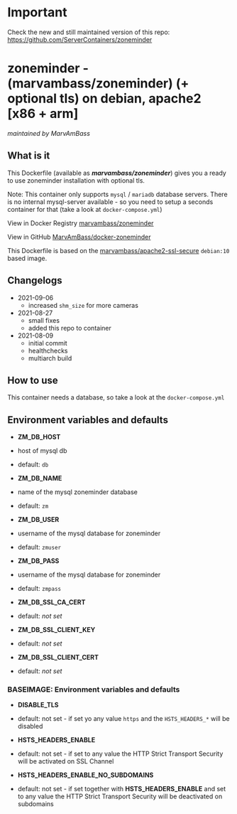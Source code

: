 # Important

Check the new and still maintained version of this repo: https://github.com/ServerContainers/zoneminder


# zoneminder - (marvambass/zoneminder) (+ optional tls) on debian, apache2 [x86 + arm]

_maintained by MarvAmBass_

## What is it

This Dockerfile (available as ___marvambass/zoneminder___) gives you a ready to use zoneminder installation with optional tls.

Note: This container only supports `mysql` / `mariadb` database servers.
There is no internal mysql-server available - so you need to setup a seconds container for that (take a look at `docker-compose.yml`)

View in Docker Registry [marvambass/zoneminder](https://hub.docker.com/r/marvambass/zoneminder)

View in GitHub [MarvAmBass/docker-zoneminder](https://github.com/MarvAmBass/docker-zoneminder)

This Dockerfile is based on the [marvambass/apache2-ssl-secure](https://registry.hub.docker.com/u/marvambass/apache2-ssl-secure/) `debian:10` based image.

## Changelogs

* 2021-09-06
    * increased `shm_size` for more cameras
* 2021-08-27
    * small fixes
    * added this repo to container
* 2021-08-09
    * initial commit
    * healthchecks
    * multiarch build

## How to use

This container needs a database, so take a look at the `docker-compose.yml`

## Environment variables and defaults

* __ZM\_DB\_HOST__
 * host of mysql db
 * default: `db`

* __ZM\_DB\_NAME__
 * name of the mysql zoneminder database
 * default: `zm`

* __ZM\_DB\_USER__
 * username of the mysql database for zoneminder
 * default: `zmuser`

* __ZM\_DB\_PASS__
 * username of the mysql database for zoneminder
 * default: `zmpass`

* __ZM\_DB\_SSL\_CA\_CERT__
 * default: _not set_

* __ZM\_DB\_SSL\_CLIENT\_KEY__
 * default: _not set_

* __ZM\_DB\_SSL\_CLIENT\_CERT__
 * default: _not set_

### BASEIMAGE: Environment variables and defaults

* __DISABLE\_TLS__
 * default: not set - if set yo any value `https` and the `HSTS_HEADERS_*` will be disabled

* __HSTS\_HEADERS\_ENABLE__
 * default: not set - if set to any value the HTTP Strict Transport Security will be activated on SSL Channel

* __HSTS\_HEADERS\_ENABLE\_NO\_SUBDOMAINS__
 * default: not set - if set together with __HSTS\_HEADERS\_ENABLE__ and set to any value the HTTP Strict Transport Security will be deactivated on subdomains

